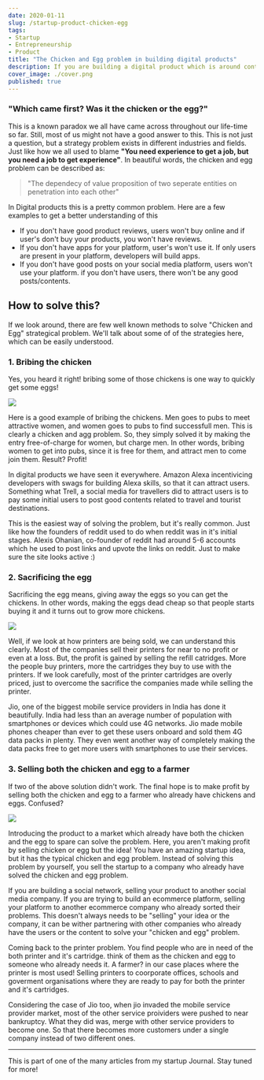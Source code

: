```yaml
---
date: 2020-01-11
slug: /startup-product-chicken-egg
tags:
- Startup
- Entrepreneurship
- Product
title: "The Chicken and Egg problem in building digital products"
description: If you are building a digital product which is around content generated by users, you might come across this infamous issue of the chicken and egg. You won't have users till you have contents and you wont have content till you have users.
cover_image: ./cover.png
published: true
---
```

### "Which came first? Was it the chicken or the egg?"

This is a known paradox we all have came across throughout our life-time so far. Still, most of us might not have a good answer to this. This is not just a question, but a strategy problem exists in different industries and fields. Just like how we all used to blame **"You need experience to get a job, but you need a job to get experience"**. In beautiful words, the chicken and egg problem can be described as:
> "The dependecy of value proposition of two seperate entities on penetration into each other"

In Digital products this is a pretty common problem. Here are a few examples to get a better understanding of this
- If you don't have good product reviews, users won't buy online and if user's don't buy your products, you won't have reviews.
- If you don't have apps for your platform, user's won't use it. If only users are present in your platform, developers will build apps.
- If you don't have good posts on your social media platform, users won't use your platform. if you don't have users, there won't be any good posts/contents.

## How to solve this?
If we look around, there are few well known methods to solve "Chicken and Egg" strategical problem. We'll talk about some of of the strategies here, which can be easily understood.

###  1. Bribing the chicken
Yes, you heard it right! bribing some of those chickens is one way to quickly get some eggs!

<image src="./chicken-meme.jpg"/>

Here is a good example of bribing the chickens. Men goes to pubs to meet attractive women, and women goes to pubs to find successfull men. This is clearly a chicken and agg problem. So, they simply solved it by making the entry free-of-charge for women, but charge men. In other words, bribing women to get into pubs, since it is free for them, and attract men to come join them. Result? Profit!

In digital products we have seen it everywhere. Amazon Alexa incentivicing developers with swags for building Alexa skills, so that it can attract users. Something what Trell, a social media for travellers did to attract users is to pay some initial users to post good contents related to travel and tourist destinations. 

This is the easiest way of solving the problem, but it's really common. Just like how the founders of reddit used to do when reddit was in it's initial stages. Alexis Ohanian, co-founder of reddit had around 5-6 accounts which he used to post links and upvote the links on reddit. Just to make sure the site looks active :)

### 2. Sacrificing the egg
Sacrificing the egg means, giving away the eggs so you can get the chickens. In other words, making the eggs dead cheap so that people starts buying it and it turns out to grow more chickens. 

<image src="./egg.jpg">

Well, if we look at how printers are being sold, we can understand this clearly. Most of the companies sell their printers for near to no profit or even at a loss. But, the profit is gained by selling the refill catridges. More the people buy printers, more the cartridges they buy to use with the printers. If we look carefully, most of the printer cartridges are overly priced, just to overcome the sacrifice the companies made while selling the printer.

Jio, one of the biggest mobile service providers in India has done it beautifully. India had less than an average number of population with smartphones or devices which could use 4G networks. Jio made mobile phones cheaper than ever to get these users onboard and sold them 4G data packs in plenty. They even went another way of completely making the data packs free to get more users with smartphones to use their services.

### 3. Selling both the chicken and egg to a farmer
If two of the above solution didn't work. The final hope is to make profit by selling both the chicken and egg to a farmer who already have chickens and eggs. Confused?

<image src="./pepe-silvia.jpg">

Introducing the product to a market which already have both the chicken and the egg to spare can solve the problem. Here, you aren't making profit by selling chicken or egg but the idea! You have an amazing startup idea, but it has the typical chicken and egg problem. Instead of solving this problem by yourself, you sell the startup to a company who already have solved the chicken and egg problem.

If you are building a social network, selling your product to another social media company. If you are trying to build an ecommerce platform, selling your platform to another ecommerce company who already sorted their problems. This doesn't always needs to be "selling" your idea or the company, it can be wither partnering with other companies who already have the users or the content to solve your "chicken and egg" problem.

Coming back to the printer problem. You find people who are in need of the both printer and it's cartridge. think of them as the chicken and egg to someone who already needs it. A farmer? in our case places where the printer is most used! Selling printers to coorporate offices, schools and goverment organisations where they are ready to pay for both the printer and it's cartridges.

Considering the case of Jio too, when jio invaded the mobile service provider market, most of the other service proividers were pushed to near bankruptcy. What they did was, merge with other service providers to become one. So that there becomes more customers under a single company instead of two different ones.

<hr/>

This is part of one of the many articles from my startup Journal. Stay tuned for more!